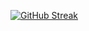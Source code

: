 


[![GitHub Streak](https://streak-stats.demolab.com?user=MarkoDjuric&currStreakNum=000000BE&background=92ADEB&ring=EBE374&currStreakLabel=423928EC&fire=EBD9A8)](https://git.io/streak-stats)



